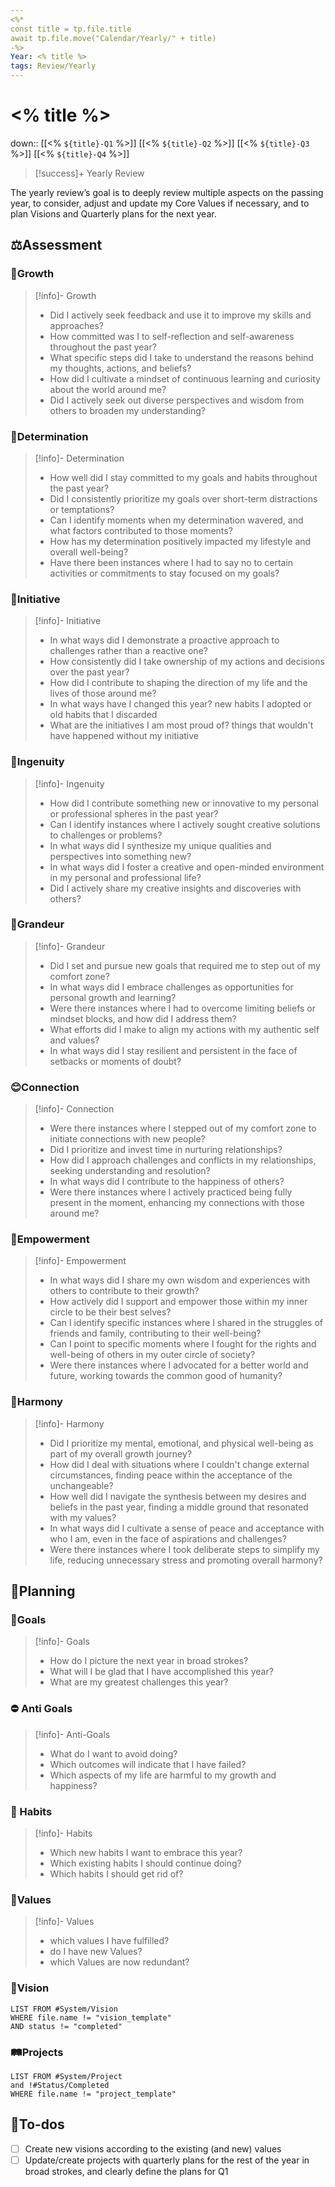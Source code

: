 ```yaml
---
<%*
const title = tp.file.title
await tp.file.move("Calendar/Yearly/" + title)
-%>
Year: <% title %>
tags: Review/Yearly
---
```

# <% title %>

down:: [[<% `${title}-Q1` %>]] [[<% `${title}-Q2` %>]] [[<% `${title}-Q3` %>]] [[<% `${title}-Q4` %>]]

> [!success]+ Yearly Review
> 
The yearly review’s goal is to deeply review multiple aspects on the passing year, to consider, adjust and update my Core Values if necessary, and to plan Visions and Quarterly plans for the next year.

## ⚖Assessment

### 🌱Growth 

> [!info]- Growth
> - Did I actively seek feedback and use it to improve my skills and approaches?
> - How committed was I to self-reflection and self-awareness throughout the past year?
> - What specific steps did I take to understand the reasons behind my thoughts, actions, and beliefs?
> - How did I cultivate a mindset of continuous learning and curiosity about the world around me?
> - Did I actively seek out diverse perspectives and wisdom from others to broaden my understanding?

### 🏅Determination

> [!info]- Determination
> - How well did I stay committed to my goals and habits throughout the past year?
> - Did I consistently prioritize my goals over short-term distractions or temptations?
> - Can I identify moments when my determination wavered, and what factors contributed to those moments?
> - How has my determination positively impacted my lifestyle and overall well-being?
> - Have there been instances where I had to say no to certain activities or commitments to stay focused on my goals?

### 🔨Initiative

> [!info]- Initiative
> - In what ways did I demonstrate a proactive approach to challenges rather than a reactive one?
> - How consistently did I take ownership of my actions and decisions over the past year?
> - How did I contribute to shaping the direction of my life and the lives of those around me?
> - In what ways have I changed this year? new habits I adopted or old habits that I discarded
> - What are the initiatives I am most proud of? things that wouldn't have happened without my initiative


### 🧠Ingenuity

> [!info]- Ingenuity
> - How did I contribute something new or innovative to my personal or professional spheres in the past year?
> - Can I identify instances where I actively sought creative solutions to challenges or problems?
> - In what ways did I synthesize my unique qualities and perspectives into something new?
> - In what ways did I foster a creative and open-minded environment in my personal and professional life?
> - Did I actively share my creative insights and discoveries with others?


### 🗻Grandeur

> [!info]- Grandeur
> - Did I set and pursue new goals that required me to step out of my comfort zone?
> - In what ways did I embrace challenges as opportunities for personal growth and learning?
> - Were there instances where I had to overcome limiting beliefs or mindset blocks, and how did I address them?
> - What efforts did I make to align my actions with my authentic self and values?
> - In what ways did I stay resilient and persistent in the face of setbacks or moments of doubt?


### 😊Connection

> [!info]- Connection
> - Were there instances where I stepped out of my comfort zone to initiate connections with new people?
> - Did I prioritize and invest time in nurturing relationships?
> - How did I approach challenges and conflicts in my relationships, seeking understanding and resolution?
> - In what ways did I contribute to the happiness of others?
> - Were there instances where I actively practiced being fully present in the moment, enhancing my connections with those around me?


### 💪Empowerment

> [!info]- Empowerment
> - In what ways did I share my own wisdom and experiences with others to contribute to their growth?
> - How actively did I support and empower those within my inner circle to be their best selves?
> - Can I identify specific instances where I shared in the struggles of friends and family, contributing to their well-being?
> - Can I point to specific moments where I fought for the rights and well-being of others in my outer circle of society?
> - Were there instances where I advocated for a better world and future, working towards the common good of humanity?


### 💝Harmony

> [!info]- Harmony
> - Did I prioritize my mental, emotional, and physical well-being as part of my overall growth journey?
> - How did I deal with situations where I couldn't change external circumstances, finding peace within the acceptance of the unchangeable?
> - How well did I navigate the synthesis between my desires and beliefs in the past year, finding a middle ground that resonated with my values?
> - In what ways did I cultivate a sense of peace and acceptance with who I am, even in the face of aspirations and challenges?
> - Were there instances where I took deliberate steps to simplify my life, reducing unnecessary stress and promoting overall harmony?


## 📝Planning

### 🏅Goals
> [!info]- Goals
> - How do I picture the next year in broad strokes?
> - What will I be glad that I have accomplished this year?
> - What are my greatest challenges this year?


### ⛔ Anti Goals
> [!info]- Anti-Goals
> - What do I want to avoid doing?
> - Which outcomes will indicate that I have failed?
> - Which aspects of my life are harmful to my growth and happiness?


### 🔄 Habits
> [!info]- Habits
> - Which new habits I want to embrace this year?
> - Which existing habits I should continue doing?
> - Which habits I should get rid of?


### 🌟Values
> [!info]- Values
> - which values I have fulfilled?
> - do I have new Values?
> - which Values are now redundant?

### 🔭Vision

```dataview
LIST FROM #System/Vision  
WHERE file.name != "vision_template"
AND status != "completed"
```

### 🛤️Projects

```dataview
LIST FROM #System/Project 
and !#Status/Completed 
WHERE file.name != "project_template"
```

## 🔧To-dos
- [ ]  Create new visions according to the existing (and new) values
- [ ]  Update/create projects with quarterly plans for the rest of the year in broad strokes, and clearly define the plans for Q1

